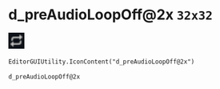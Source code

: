 # d_preAudioLoopOff@2x `32x32`
<img src="/img/d_preAudioLoopOff.png" width=32 height=32>

``` CSharp
EditorGUIUtility.IconContent("d_preAudioLoopOff@2x")
```
```
d_preAudioLoopOff@2x
```
